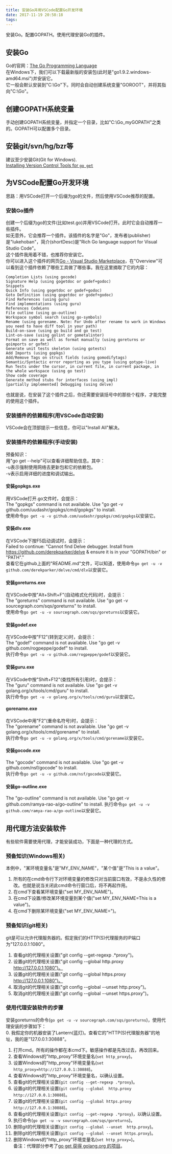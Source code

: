 ```yaml
---
title: 安装Go并用VSCode配置Go开发环境
date: 2017-11-19 20:58:18
tags:
---
```


安装Go。配置GOPATH。使用代理安装Go的插件。  

<!-- more -->

## 安装Go  
Go的官网：[The Go Programming Language](https://golang.org/)  
在Windows下，我们可以下载最新版的安装包(此时是"go1.9.2.windows-amd64.msi")并安装它。  
它一般会默认安装到"C:\Go\"下。同时会自动创建系统变量"GOROOT"，并将其指向"C:\Go\"。  

## 创建GOPATH系统变量  
手动创建GOPATH系统变量，并指定一个目录，比如"C:\Go_myGOPATH\"之类的。GOPATH可以配置多个目录。  

## 安装git/svn/hg/bzr等  
建议至少安装Git(Git for Windows).  
[Installing Version Control Tools for `go get`](https://golang.org/s/gogetcmd)  

## 为VSCode配置Go开发环境  
思路：用VSCode打开一个后缀为go的文件，然后使用VSCode推荐的配置。  

### 安装Go插件  
创建一个后缀为go的文件(比如test.go)并用VSCode打开。此时它会自动推荐一些插件。  
如无意外，它会推荐一个插件。该插件的名字是"Go"，发布者(publisher)是"lukehoban"，简介(shortDesc)是"Rich Go language support for Visual Studio Code"。  
这个插件我用着不错，也推荐你安装它。  
你可以进入这个插件的网页[Go - Visual Studio Marketplace](https://marketplace.visualstudio.com/items?itemName=lukehoban.Go)，在"Overview"可以看到这个插件依赖了哪些工具做了哪些事。我在这里摘取了它的内容：  
```
Completion Lists (using gocode)
Signature Help (using gogetdoc or godef+godoc)
Snippets
Quick Info (using gogetdoc or godef+godoc)
Goto Definition (using gogetdoc or godef+godoc)
Find References (using guru)
Find implementations (using guru)
References CodeLens
File outline (using go-outline)
Workspace symbol search (using go-symbols)
Rename (using gorename. Note: For Undo after rename to work in Windows you need to have diff tool in your path)
Build-on-save (using go build and go test)
Lint-on-save (using golint or gometalinter)
Format on save as well as format manually (using goreturns or goimports or gofmt)
Generate unit tests skeleton (using gotests)
Add Imports (using gopkgs)
Add/Remove Tags on struct fields (using gomodifytags)
Semantic/Syntactic error reporting as you type (using gotype-live)
Run Tests under the cursor, in current file, in current package, in the whole workspace (using go test)
Show code coverage
Generate method stubs for interfaces (using impl)
[partially implemented] Debugging (using delve)
```
也就是说，在安装了这个插件之后，你还需要安装括号中的那些个程序，才能完整的使用这个插件。  

### 安装插件的依赖程序(用VSCode自动安装)  
VSCode会在顶部提示一些信息，你可以"Install All"解决。  

### 安装插件的依赖程序(手动安装)  
预备知识：  
用"go get --help"可以查看详细帮助信息。其中：  
-u表示强制使用网络去更新包和它的依赖包。  
-v表示启用详细的进度和调试输出。  

#### 安装gopkgs.exe  
用VSCode打开.go文件时，会提示：  
The "gopkgs" command is not available. Use "go get -v github.com/uudashr/gopkgs/cmd/gopkgs" to install.  
使用命令`go get -u -v github.com/uudashr/gopkgs/cmd/gopkgs`以安装它。  

#### 安装dlv.exe  
在VSCode下按F5启动调试时，会提示：  
Failed to continue: "Cannot find Delve debugger. Install from https://github.com/derekparker/delve & ensure it is in your "GOPATH/bin" or "PATH"."  
查看它在github上面的"README.md"文件，可以知道，使用命令`go get -u -v github.com/derekparker/delve/cmd/dlv`以安装它。  

#### 安装goreturns.exe  
在VSCode中按"Alt+Shift+F"(自动格式化代码)时，会提示：  
The "goreturns" command is not available. Use "go get -v sourcegraph.com/sqs/goreturns" to install.  
使用命令`go get -u -v sourcegraph.com/sqs/goreturns`以安装它。  

#### 安装godef.exe  
在VSCode中按"F12"(转到定义)时，会提示：  
The "godef" command is not available. Use "go get -v github.com/rogpeppe/godef" to install.  
执行命令`go get -u -v github.com/rogpeppe/godef`以安装它。  

#### 安装guru.exe  
在VSCode中按"Shift+F12"(查找所有引用)时，会提示：  
The "guru" command is not available. Use "go get -v golang.org/x/tools/cmd/guru" to install.  
执行命令`go get -u -v golang.org/x/tools/cmd/guru`以安装它。  

#### gorename.exe  
在VSCode中用"F2"(重命名符号)时，会提示：  
The "gorename" command is not available. Use "go get -v golang.org/x/tools/cmd/gorename" to install.  
执行命令`go get -u -v golang.org/x/tools/cmd/gorename`以安装它。  

#### 安装gocode.exe  
The "gocode" command is not available. Use "go get -v github.com/nsf/gocode" to install.  
执行命令`go get -u -v github.com/nsf/gocode`以安装它。  

#### 安装go-outline.exe  
The "go-outline" command is not available. Use "go get -v github.com/ramya-rao-a/go-outline" to install.
执行命令`go get -u -v github.com/ramya-rao-a/go-outline`以安装它。  

## 用代理方法安装软件  
有些软件需要使用代理，才能安装成功，下面是一种代理的方式。  
### 预备知识(Windows相关)  
本例中，"某环境变量名"是"MY_ENV_NAME"，"某个值"是"This is a value"。  
1. 所有的在cmd命令行下对环境变量的修改只对当前窗口有效，不是永久性的修改。也就是说当关闭此cmd命令行窗口后，将不再起作用。  
2. 在cmd下查看某环境变量("set MY_ENV_NAME")。  
3. 在cmd下设置/修改某环境变量到某个值("set MY_ENV_NAME=This is a value")。  
4. 在cmd下删除某环境变量("set MY_ENV_NAME=")。  
### 预备知识(git相关)  
git是可以允许代理服务器的。假定我们的HTTP(S)代理服务的IP端口为"127.0.0.1:1080"。  
1. 查看git的代理相关设置("git config --get-regexp .*proxy")。  
2. 设置git的代理相关设置("git config --global  http.proxy http://127.0.0.1:1080")。  
3. 设置git的代理相关设置("git config --global https.proxy http://127.0.0.1:1080")。  
4. 取消git的代理相关设置("git config --global --unset  http.proxy")。  
5. 取消git的代理相关设置("git config --global --unset https.proxy")。  
### 使用代理安装软件的步骤  
安装goreturns的命令(`go get -u -v sourcegraph.com/sqs/goreturns`)，使用代理安装的步骤如下：  
0. 我假定你的机器安装了Lantern(蓝灯)。查看它的"HTTP(S)代理服务器"的地址，我的是"127.0.0.1:30888"。  
1. 打开cmd。所有的操作都在本cmd下。敏感操作都是先改过去，再改回来。  
2. 查看Windows的"http_proxy"环境变量名(`set http_proxy`)。  
3. 设置Windows的"http_proxy"环境变量名(`set http_proxy=http://127.0.0.1:30888`)。  
4. 查看Windows的"http_proxy"环境变量名，以确认设置。  
5. 查看git的代理相关设置(`git config --get-regexp .*proxy`)。  
6. 设置git的代理相关设置(`git config --global  http.proxy http://127.0.0.1:30888`)。  
7. 设置git的代理相关设置(`git config --global https.proxy http://127.0.0.1:30888`)。  
8. 查看git的代理相关设置(`git config --get-regexp .*proxy`)，以确认设置。  
8. 执行命令(`go get -u -v sourcegraph.com/sqs/goreturns`)。  
9.  删除git的代理相关设置(`git config --global --unset  http.proxy`)。  
10. 删除git的代理相关设置(`git config --global --unset https.proxy`)。  
11. 删除Windows的"http_proxy"环境变量名(`set http_proxy=`)。  
备注：代理部分参考了[go get 获得 golang.org 的项目](https://www.cnblogs.com/ghj1976/p/5087049.html)。  
